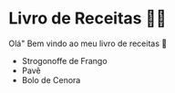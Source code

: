 # Livro de Receitas :man_cook:

Olá" Bem vindo ao meu livro de receitas :wave:

- Strogonoffe de Frango
- Pavê
- Bolo de Cenora
